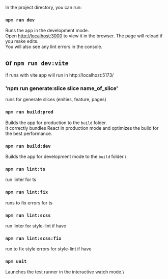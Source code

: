 
In the project directory, you can run:

### `npm run dev` 

Runs the app in the development mode.\
Open [http://localhost:3000](http://localhost:3000) to view it in the browser.
The page will reload if you make edits.\
You will also see any lint errors in the console.
 
## or `npm run dev:vite`
if runs with vite app will run in http://localhost:5173/ 
### 'npm run generate:slice slice name_of_slice'
runs for generate slices (enities, feature, pages)

### `npm run build:prod`

Builds the app for production to the `build` folder.\
It correctly bundles React in production mode and optimizes the build for the best performance.


### `npm run build:dev`

Builds the app for development mode to the `build` folder.\


### `npm run lint:ts`
run linter for ts 


### `npm run lint:fix` 
runs to fix errors for ts 


### `npm run lint:scss` 
run linter for style-lint if have 


### `npm run lint:scss:fix` 
run to fix style errors for style-lint if have 


### `npm unit`
Launches the test runner in the interactive watch mode.\
